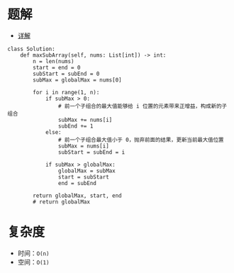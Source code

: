 # 题解
- [详解](https://leetcode-cn.com/problems/maximum-subarray/solution/zheng-li-yi-xia-kan-de-dong-de-da-an-by-lizhiqiang/)
```
class Solution:
    def maxSubArray(self, nums: List[int]) -> int:
        n = len(nums)
        start = end = 0
        subStart = subEnd = 0
        subMax = globalMax = nums[0]
        
        for i in range(1, n):
            if subMax > 0:
                # 前一个子组合的最大值能够给 i 位置的元素带来正增益，构成新的子组合
                subMax += nums[i]
                subEnd += 1
            else:
                # 前一个子组合最大值小于 0，抛弃前面的结果，更新当前最大值位置
                subMax = nums[i]
                subStart = subEnd = i
            
            if subMax > globalMax:
                globalMax = subMax
                start = subStart
                end = subEnd
                
        return globalMax, start, end
        # return globalMax
```

# 复杂度
- 时间：`O(n)`
- 空间：`O(1)`